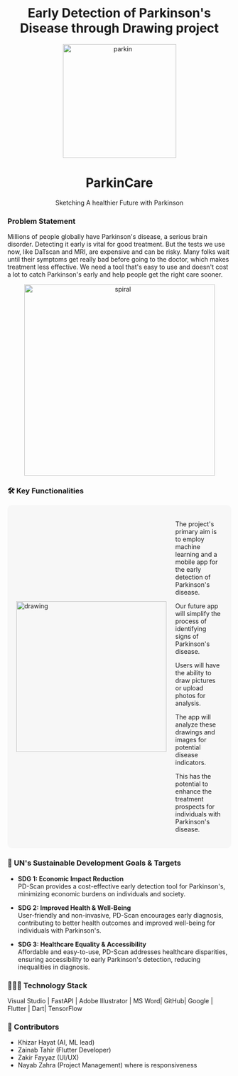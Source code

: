 <h1 align="center">Early Detection of Parkinson's Disease through Drawing project</h1>
<p align="center">
  <img width="255" alt="parkin" src="https://github.com/GDSC-cuiatd/team_khizar/assets/144155704/81649775-633a-4935-b6a4-bb7c17e4040c">
</p>

<h1 align="center">ParkinCare</h1>

<p align="center">
Sketching A healthier Future with Parkinson
</p>

### Problem Statement

Millions of people globally have Parkinson's disease, a serious brain disorder. Detecting it early is vital for good treatment. But the tests we use now, like DaTscan and MRI, are expensive and can be risky. Many folks wait until their symptoms get really bad before going to the doctor, which makes treatment less effective. We need a tool that's easy to use and doesn't cost a lot to catch Parkinson's early and help people get the right care sooner.

<p align="center">
  <img width="429" alt="spiral" src="https://github.com/GDSC-cuiatd/team_khizar/assets/144155704/bab01ed6-36c1-4724-a609-04945e0844ac">
</p>

### 🛠️ Key Functionalities

<div style="background-color: #f7f7f7; padding: 20px; border-radius: 10px;">
  <div style="display: flex; align-items: center;">
    <img width="338" alt="drawing" src="https://github.com/GDSC-cuiatd/team_khizar/assets/144155704/ea1a1fc1-37cf-4c3b-9689-eef094ae1352" style="margin-right: 20px;">
    <div>
      <p>The project's primary aim is to employ machine learning and a mobile app for the early detection of Parkinson's disease.</p>
      <p>Our future app will simplify the process of identifying signs of Parkinson's disease.</p>
      <p>Users will have the ability to draw pictures or upload photos for analysis.</p>
      <p>The app will analyze these drawings and images for potential disease indicators.</p>
      <p>This has the potential to enhance the treatment prospects for individuals with Parkinson's disease.</p>
    </div>
  </div>
</div>

<style>
  @media (max-width: 768px) {
    div[style*="background-color: #f7f7f7; padding: 20px; border-radius: 10px;"] {
      padding: 10px;
    }
    img[style*="margin-right: 20px;"] {
      margin-right: 10px;
    }
  }
</style>



### 🎯 UN's Sustainable Development Goals & Targets

- **SDG 1: Economic Impact Reduction**  
PD-Scan provides a cost-effective early detection tool for Parkinson's, minimizing economic burdens on individuals and society.

- **SDG 2: Improved Health & Well-Being**  
User-friendly and non-invasive, PD-Scan encourages early diagnosis, contributing to better health outcomes and improved well-being for individuals with Parkinson's.

- **SDG 3: Healthcare Equality & Accessibility**  
Affordable and easy-to-use, PD-Scan addresses healthcare disparities, ensuring accessibility to early Parkinson's detection, reducing inequalities in diagnosis.

### 👨🏻‍💻 Technology Stack

Visual Studio | FastAPI | Adobe Illustrator | MS Word| GitHub| Google | Flutter | Dart| TensorFlow

### 👥 Contributors

- Khizar Hayat (AI, ML lead)
- Zainab Tahir (Flutter Developer)
- Zakir Fayyaz (UI/UX)
- Nayab Zahra (Project Management)
 where is responsiveness
